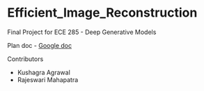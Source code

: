 # Efficient_Image_Reconstruction
Final Project for ECE 285 - Deep Generative Models

Plan doc - [Google doc](https://docs.google.com/document/d/1yIvqyg6_iKwGpJU_ah8j3sDOhAI1J-09n3ZfXWmyEr8/edit?usp=sharing)

Contributors
- Kushagra Agrawal
- Rajeswari Mahapatra
